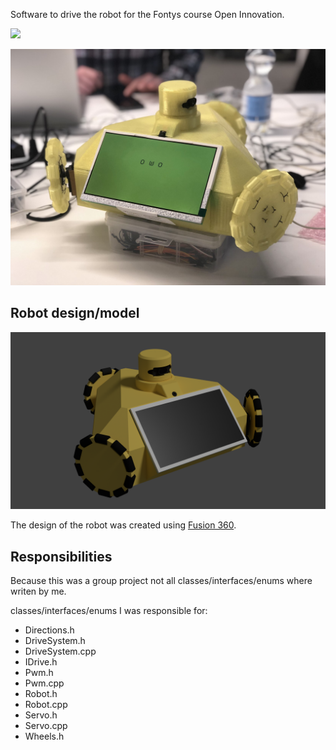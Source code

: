 Software to drive the robot for the Fontys course Open Innovation.

![](https://raw.githubusercontent.com/Juulbl/oi-robot/master/media/images/demo.gif)

![](https://raw.githubusercontent.com/Juulbl/oi-robot/master/media/images/image1.jpg)

## Robot design/model

![](https://raw.githubusercontent.com/Juulbl/oi-robot/master/media/images/design.png)

The design of the robot was created using [Fusion 360](https://www.autodesk.com/products/fusion-360/overview).

## Responsibilities

Because this was a group project not all classes/interfaces/enums where writen by me.

classes/interfaces/enums I was responsible for:
- Directions.h
- DriveSystem.h
- DriveSystem.cpp
- IDrive.h
- Pwm.h
- Pwm.cpp
- Robot.h
- Robot.cpp
- Servo.h
- Servo.cpp
- Wheels.h
